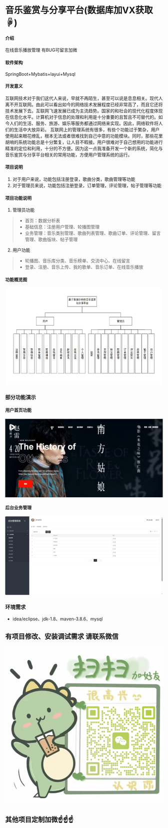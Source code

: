 # 音乐鉴赏与分享平台(数据库加VX获取☟)

#### 介绍
在线音乐播放管理
有BUG可留言加微

#### 软件架构
SpringBoot+Mybatis+layui+Mysql

#### 开发意义
互联网技术对于我们这代人来说，早就不再陌生，甚至可以说是息息相关。现代人离不开互联网。由此可以看出如今的网络技术发展程度已经非常高了，而且它还将技术发展下去。互联网飞速发展已成为主流趋势。国家的和社会的现代化程度体现在信息化水平。计算机对于信息的处理和利用是十分重要的且暂且不可替代的。如今人们的生活、服务、旅游、娱乐等服务都通过网络来实现。因此，网络软件将人们的生活中大放异彩。
互联网上的管理系统有很多，有些个功能过于繁杂，用户使用起来眼花缭乱，根本无法或者很难找到自己中意的功能模块。同时，那些花里胡哨的系统功能总是十分繁复，让人目不暇接。用户很难对于自己想用的功能进行精准的定位和利用，十分的不方便。因为这一点我准备开发一个新的系统，简化与音乐鉴赏与分享平台相关的常用功能，方便用户管理系统的运行。

#### 项目说明

1.  对于用户来说，功能包括注册登录，歌曲分类，歌曲管理等功能
2.  对于管理员来说，功能包括注册登录，订单管理，评论管理，帖子管理等功能

#### 项目功能说明

1.  管理员功能
> + 首页：数据分析表
> + 基础信息：注册用户管理、轮播图管理
> + 业务管理：音乐类别管理、歌曲列表管理、歌曲订单、评论管理、留言管理、歌曲版块、帖子管理
2.  用户功能
> + 轮播图、音乐库分类、音乐榜单、交流中心、在线留言
> + 登录、注册、音乐上传、我的歌单、音乐订单、在线音乐播放

#### 功能概览图
![输入图片说明](photo/%E7%B3%BB%E7%BB%9F%E5%8A%9F%E8%83%BD%E5%9B%BE.gif)

### 部分功能演示

#### 用户首页功能
![输入图片说明](photo/%E7%94%A8%E6%88%B7%E9%A6%96%E9%A1%B5%E5%8A%9F%E8%83%BD.gif)

#### 后台业务管理
![输入图片说明](photo/%E5%90%8E%E5%8F%B0%E4%B8%9A%E5%8A%A1%E7%AE%A1%E7%90%86.gif)

### 环境需求
- idea/eclipse、jdk-1.8、maven-3.8.6、mysql

## 有项目修改、安装调试需求 请联系微信
![输入图片说明](photo/0-WeChat.png)

## 其他项目定制加微☝☝☝


